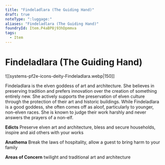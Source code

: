 ```yaml
---
title: "Findeladlara (The Guiding Hand)"
draft: true
noteType: ":luggage:"
aliases: "Findeladlara (The Guiding Hand)"
foundryId: Item.P4aBP8j93hDpmmva
tags:
  - Item
---
```


# Findeladlara (The Guiding Hand)
![[systems-pf2e-icons-deity-Findeladlara.webp|150]]

Findeladlara is the elven goddess of art and architecture. She believes in preserving tradition and prefers innovation over the creation of something entirely new. She actively supports the preservation of elven culture through the protection of their art and historic buildings. While Findeladlara is a good goddess, she often comes off as aloof, particularly to younger, non-elven races. She is known to judge their work harshly and never answers the prayers of a non-elf.

**Edicts** Preserve elven art and architecture, bless and secure households, inspire and aid others with your works

**Anathema** Break the laws of hospitality, allow a guest to bring harm to your family

**Areas of Concern** twilight and traditional art and architecture
